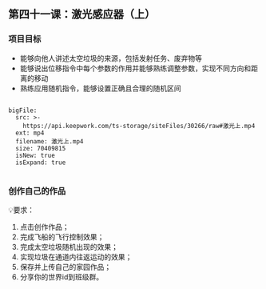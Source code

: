

<script>  window.global.courseIdentity = 'papa_planet-8' </script>
<script src="https://qiniu-public.keepwork.com/videoProcessEvent.js"></script>

## 第四十一课：激光感应器（上）


### 项目目标
  - 能够向他人讲述太空垃圾的来源，包括发射任务、废弃物等
  - 能够说出位移指令中每个参数的作用并能够熟练调整参数，实现不同方向和距离的移动
  - 熟练应用随机指令，能够设置正确且合理的随机区间
  
  
```@BigFile

bigFile:
  src: >-
    https://api.keepwork.com/ts-storage/siteFiles/30266/raw#激光上.mp4
  ext: mp4
  filename: 激光上.mp4
  size: 70409815
  isNew: true
  isExpand: true
          
```


 
### 创作自己的作品
  
💡要求：
1. 点击创作作品；
2. 完成飞船的飞行控制效果；
3. 完成太空垃圾随机出现的效果；
4. 实现垃圾在通道内往返运动的效果；
5. 保存并上传自己的家园作品；
6. 分享你的世界id到班级群。









